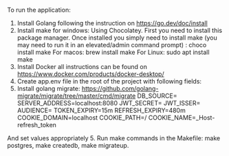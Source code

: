 To run the application:
1. Install Golang following the instruction on https://go.dev/doc/install
2. Install make for windows:
   Using Chocolatey. First you need to install this package manager. 
Once installed you simply need to install make (you may need to run it in an elevated/admin command prompt) :
choco install make
For macos: brew install make
For Linux: sudo apt install make
3. Install Docker all instructions can be found on https://www.docker.com/products/docker-desktop/
4. Create app.env file in the root of the project with following fields:
5. Install golang migrate: https://github.com/golang-migrate/migrate/tree/master/cmd/migrate
DB_SOURCE=
SERVER_ADDRESS=localhost:8080
JWT_SECRET=
JWT_ISSER=
AUDIENCE=
TOKEN_EXPIRY=15m
REFRESH_EXPIRY=480m
COOKIE_DOMAIN=localhost
COOKIE_PATH=/
COOKIE_NAME=_Host-refresh_token

And set values appropriately
5. Run make commands in the Makefile:
make postgres,
make createdb,
make migrateup.
